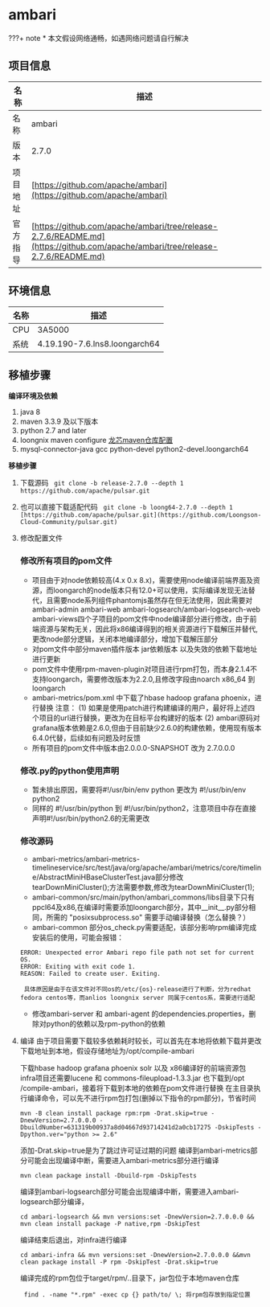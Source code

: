 # ambari

<!-- note -->
???+ note
    * 本文假设网络通畅，如遇网络问题请自行解决
<!-- note end -->

## 项目信息

|名称       |描述|
|--         |--|
|名称       |ambari|
|版本       |2.7.0|
|项目地址   |[https://github.com/apache/ambari](https://github.com/apache/ambari)|
|官方指导   |[https://github.com/apache/ambari/tree/release-2.7.6/README.md](https://github.com/apache/ambari/tree/release-2.7.6/README.md)|

## 环境信息

|名称       |描述|
|--         |--|
|CPU        |3A5000|
|系统       |4.19.190-7.6.lns8.loongarch64|


## 移植步骤

__编译环境及依赖__
1. java 8
2. maven 3.3.9 及以下版本
3. python 2.7 and later
4. loongnix maven configure [龙芯maven仓库配置](http://docs.loongnix.cn/maven/user_guide.html)
5. mysql-connector-java gcc python-devel  python2-devel.loongarch64

__移植步骤__
1. 下载源码
   ` git clone -b release-2.7.0 --depth 1 https://github.com/apache/pulsar.git`
2. 也可以直接下载适配代码
   ` git clone -b loong64-2.7.0 --depth 1 [https://github.com/apache/pulsar.git](https://github.com/Loongson-Cloud-Community/pulsar.git)`
3. 修改配置文件
   ### 修改所有项目的pom文件
      - 项目由于对node依赖较高(4.x 0.x 8.x)，需要使用node编译前端界面及资源，而loongarch的node版本只有12.0+可以使用，实际编译发现无法替代，且需要node系列组件phantomjs虽然存在但无法使用，因此需要对ambari-admin ambari-web ambari-logsearch/ambari-logsearch-web ambari-views四个子项目的pom文件中node编译部分进行修改，由于前端资源与架构无关，因此将x86编译得到的相关资源进行下载解压并替代,更改node部分逻辑，关闭本地编译部分，增加下载解压部分
      - 对pom文件中部分maven插件版本 jar依赖版本 以及失效的依赖下载地址进行更新
      - pom文件中使用rpm-maven-plugin对项目进行rpm打包，而本身2.1.4不支持loongarch，需要修改版本为2.2.0,且修改<needarch>字段由noarch x86_64 到 loongarch
      - ambari-metrics/pom.xml 中下载了hbase hadoop grafana phoenix，进行替换
     注意：
	(1) 如果是使用patch进行构建编译的用户，最好将上述四个项目的url进行替换，更改为在目标平台构建好的版本
	(2) ambari原码对grafana版本依赖是2.6.0,但由于目前缺少2.6.0的构建依赖，使用现有版本6.4.0代替，后续如有问题及时反馈
   - 所有项目的pom文件中版本由<version>2.0.0.0-SNAPSHOT</version> 改为 <version>2.7.0.0.0</version>

   ### 修改.py的python使用声明
   - 暂未排出原因，需要将#!/usr/bin/env python 更改为 #!/usr/bin/env python2
   - 同样的 #!/usr/bin/python 到 #!/usr/bin/python2，注意项目中存在直接声明#!/usr/bin/python2.6的无需更改

   ### 修改源码
   - ambari-metrics/ambari-metrics-timelineservice/src/test/java/org/apache/ambari/metrics/core/timeline/AbstractMiniHBaseClusterTest.java部分修改
         tearDownMiniCluster();方法需要参数,修改为tearDownMiniCluster(1);
   - ambari-common/src/main/python/ambari_commons/libs目录下只有ppcl64及x86,在编译时需要添加loongarch部分，其中__init__.py部分相同，所需的 "posixsubprocess.so" 需要手动编译替换（怎么替换？）
   - ambari-common 部分os_check.py需要适配，该部分影响rpm编译完成安装后的使用，可能会报错：
	```
	ERROR: Unexpected error Ambari repo file path not set for current OS.
	ERROR: Exiting with exit code 1.
	REASON: Failed to create user. Exiting.
	```
        具体原因是由于在该文件对不同os的/etc/{os}-release进行了判断，分为redhat fedora centos等，而anlios loongnix server 同属于centos系，需要进行适配
   - 修改ambari-server 和 ambari-agent 的dependencies.properties，删除对python的依赖以及rpm-python的依赖

4. 编译
   由于项目需要下载较多依赖耗时较长，可以首先在本地将依赖下载并更改下载地址到本地，假设存储地址为/opt/compile-ambari

   下载hbase hadoop grafana phoenix  solr 以及 x86编译好的前端资源包
   infra项目还需要lucene 和 commons-fileupload-1.3.3.jar 也下载到/opt
/compile-ambari，接着将下载到本地的依赖在pom文件进行替换
   在主目录执行编译命令，可以先不进行rpm包打包(删掉以下指令的rpm部分)，节省时间
   ```
   mvn -B clean install package rpm:rpm -Drat.skip=true -DnewVersion=2.7.0.0.0 -DbuildNumber=631319b00937a8d04667d93714241d2a0cb17275 -DskipTests -Dpython.ver="python >= 2.6"
   ```
   添加-Drat.skip=true是为了跳过许可证过期的问题
   编译到ambari-metrics部分可能会出现编译中断，需要进入ambari-metrics部分进行编译
   ```
   mvn clean package install -Dbuild-rpm -DskipTests

   ```
   编译到ambari-logsearch部分可能会出现编译中断，需要进入ambari-logsearch部分编译，
   ```
   cd ambari-logsearch && mvn versions:set -DnewVersion=2.7.0.0.0 && mvn clean install package -P native,rpm -DskipTest
   ```
   编译结束后退出，对infra进行编译
   ```
   cd ambari-infra && mvn versions:set -DnewVersion=2.7.0.0.0 &&mvn clean package install -P rpm -DskipTest -Drat.skip=true
   ```
   编译完成的rpm包位于target/rpm/..目录下，jar包位于本地maven仓库
   ```
    find . -name "*.rpm" -exec cp {} path/to/ \; 将rpm包存放到指定位置
   ```
